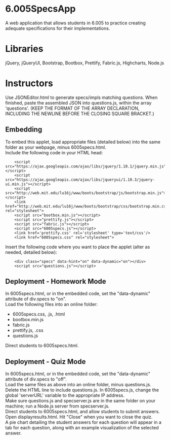6.005SpecsApp
=============
A web application that allows students in 6.005 to practice creating adequate specifications for their implementations. 

Libraries
=========
jQuery, jQueryUI, Bootstrap, Bootbox, Prettify, Fabric.js, Highcharts, Node.js

Instructors
===========
Use JSONEditor.html to generate specs/impls matching questions. When finished, paste the assembled JSON into questions.js, within the array 'questions'. (KEEP THE FORMAT OF THE ARRAY DECLARATION, INCLUDING THE NEWLINE BEFORE THE CLOSING SQUARE BRACKET.)

Embedding
---------
To embed this applet, load appropriate files (detailed below) into the same folder as your webpage, minus 6005specs.html.  
Include the following code in your HTML head:  

        <script src="https://ajax.googleapis.com/ajax/libs/jquery/1.10.1/jquery.min.js"></script>
        <script src="https://ajax.googleapis.com/ajax/libs/jqueryui/1.10.3/jquery-ui.min.js"></script>
        <script src="http://web.mit.edu/lu16j/www/boots/bootstrap/js/bootstrap.min.js"></script>
        <link href="http://web.mit.edu/lu16j/www/boots/bootstrap/css/bootstrap.min.css" rel="stylesheet">
        <script src="bootbox.min.js"></script>
        <script src="prettify.js"></script>
        <script src="fabric.js"></script>
        <script src="6005specs.js"></script>
        <link href='prettify.css' rel='stylesheet' type='text/css'/>
        <link href="6005specs.css" rel="stylesheet">  

Insert the following code where you want to place the applet (alter as needed, detailed below):  

        <div class="specs" data-hint="on" data-dynamic="on"></div>
        <script src="questions.js"></script>

Deployment - Homework Mode
--------------------------
In 6005specs.html, or in the embedded code, set the "data-dynamic" attribute of div.specs to "on".  
Load the following files into an online folder:
* 6005specs.css, .js, .html
* bootbox.min.js
* fabric.js
* prettify.js, .css
* questions.js  
  
Direct students to 6005specs.html.

Deployment - Quiz Mode
----------------------
In 6005specs.html, or in the embedded code, set the "data-dynamic" attribute of div.specs to "off".  
Load the same files as above into an online folder, minus questions.js. Delete the HTML line to include questions.js. In 6005specs.js, change the global 'serverURL' variable to the appropriate IP address.  
Make sure questions.js and specserver.js are in the same folder on your machine; run a Node.js server from specserver.js.  
Direct students to 6005specs.html, and allow students to submit answers.  
Open displayresults.html. Hit "Close" when you want to close the quiz.  
A pie chart detailing the student answers for each question will appear in a tab for each question, along with an example visualization of the selected answer.
